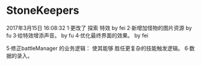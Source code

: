 # StoneKeepers
2017年3月15日 16:08:32
1·更改了 探索 特效 by fei
2·新增加怪物的图片资源 by fu
3·给特效增添声音。 by fu
4·优化最终界面的效果。 by fei

5·修正battleManager 的业务逻辑：
	使其能够 胜任更复杂的技能触发逻辑。
6·数据的录入。